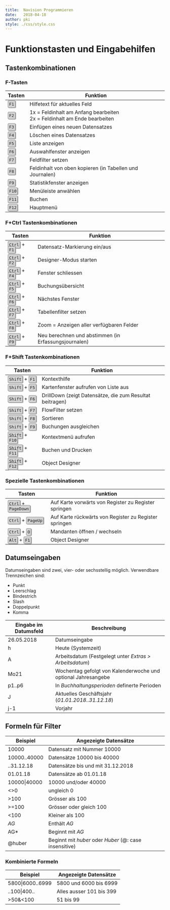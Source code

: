 ```yaml
---
title:  Navision Programmieren
date:   2018-04-18
author: pki
style: ./css/style.css
---
```


<style>
kbd {
  background: lightgray;
  padding: 3px;
  border: 1px solid gray;
  box-shadow: 2px 1px darkgray;
  border-radius: 3px;
}
</style>


# Funktionstasten und Eingabehilfen

## Tastenkombinationen

### F-Tasten

| Tasten         | Funktion                                                                   |
|----------------|----------------------------------------------------------------------------|
| <kbd>F1</kbd>  | Hilfetext für aktuelles Feld                                               |
| <kbd>F2</kbd>  | 1x = Feldinhalt am Anfang bearbeiten<br>2x = Feldinhalt am Ende bearbeiten |
| <kbd>F3</kbd>  | Einfügen eines neuen Datensatzes                                           |
| <kbd>F4</kbd>  | Löschen eines Datensatzes                                                  |
| <kbd>F5</kbd>  | Liste anzeigen                                                             |
| <kbd>F6</kbd>  | Auswahlfenster anzeigen                                                    |
| <kbd>F7</kbd>  | Feldfilter setzen                                                          |
| <kbd>F8</kbd>  | Feldinhalt von oben kopieren (in Tabellen und Journalen)                   |
| <kbd>F9</kbd>  | Statistikfenster anzeigen                                                  |
| <kbd>F10</kbd> | Menüleiste anwählen                                                        |
| <kbd>F11</kbd> | Buchen                                                                     |
| <kbd>F12</kbd> | Hauptmenü                                                                  |

### F+Ctrl Tastenkombinationen

| Tasten                          | Funktion                                             |
|---------------------------------|------------------------------------------------------|
| <kbd>Ctrl</kbd> + <kbd>F1</kbd> | Datensatz-Markierung ein/aus                         |
| <kbd>Ctrl</kbd> + <kbd>F2</kbd> | Designer-Modus starten                               |
| <kbd>Ctrl</kbd> + <kbd>F4</kbd> | Fenster schliessen                                   |
| <kbd>Ctrl</kbd> + <kbd>F5</kbd> | Buchungsübersicht                                    |
| <kbd>Ctrl</kbd> + <kbd>F6</kbd> | Nächstes Fenster                                     |
| <kbd>Ctrl</kbd> + <kbd>F7</kbd> | Tabellenfilter setzen                                |
| <kbd>Ctrl</kbd> + <kbd>F8</kbd> | Zoom = Anzeigen aller verfügbaren Felder             |
| <kbd>Ctrl</kbd> + <kbd>F9</kbd> | Neu berechnen und abstimmen (in Erfassungsjournalen) |

### F+Shift Tastenkombinationen

| Tasten                            | Funktion                                                 |
|-----------------------------------|----------------------------------------------------------|
| <kbd>Shift</kbd> + <kbd>F1</kbd>  | Kontexthilfe                                             |
| <kbd>Shift</kbd> + <kbd>F5</kbd>  | Kartenfenster aufrufen von Liste aus                     |
| <kbd>Shift</kbd> + <kbd>F6</kbd>  | DrillDown (zeigt Datensätze, die zum Resultat beitragen) |
| <kbd>Shift</kbd> + <kbd>F7</kbd>  | FlowFilter setzen                                        |
| <kbd>Shift</kbd> + <kbd>F8</kbd>  | Sortieren                                                |
| <kbd>Shift</kbd> + <kbd>F9</kbd>  | Buchungen ausgleichen                                    |
| <kbd>Shift</kbd> + <kbd>F10</kbd> | Kontextmenü aufrufen                                     |
| <kbd>Shift</kbd> + <kbd>F11</kbd> | Buchen und Drucken                                       |
| <kbd>Shift</kbd> + <kbd>F12</kbd> | Object Designer                                          |

### Spezielle Tastenkombinationen

| Tasten                                | Funktion                                              |
|---------------------------------------|-------------------------------------------------------|
| <kbd>Ctrl</kbd> + <kbd>PageDown</kbd> | Auf Karte vorwärts von Register zu Register springen  |
| <kbd>Ctrl</kbd> + <kbd>PageUp</kbd>   | Auf Karte rückwärts von Register zu Register springen |
| <kbd>Ctrl</kbd> + <kbd>O</kbd>        | Mandanten öffnen / wechseln                           |
| <kbd>Alt</kbd> + <kbd>F1</kbd>        | Object Designer                                       |

## Datumseingaben

Datumseingaben sind zwei, vier- oder sechsstellig möglich. Verwendbare Trennzeichen sind:

* Punkt
* Leerschlag
* Bindestrich
* Slash
* Doppelpunkt
* Komma

| Eingabe im Datumsfeld | Beschreibung                                                  |
|-----------------------|---------------------------------------------------------------|
| 26.05.2018            | Datumseingabe                                                 |
| h                     | Heute (Systemzeit)                                            |
| A                     | Arbeitsdatum (Festgelegt unter _Extras > Arbeitsdatum_)       |
| Mo21                  | Wochentag gefolgt von Kalenderwoche und optional Jahresangebe |
| p1..p6                | In _Buchhaltungsperioden_ definerte Perioden                  |
| J                     | Aktuelles Geschäftsjahr (_01.01.2018..31.12.18_)              |
| j-1                   | Vorjahr                                                       |

## Formeln für Filter

| Beispiel         | Angezeigte Datensätze                                  |
|------------------|--------------------------------------------------------|
| 10000            | Datensatz mit Nummer 10000                             |
| 10000..40000     | Datensätze 10000 bis 40000                             |
| ..31.12.18       | Datensätze bis und mit 31.12.2018                      |
| 01.01.18         | Datensätze ab 01.01.18                                 |
| 10000&#124;40000 | 10000 und/oder 40000                                   |
| <>0              | ungleich 0                                             |
| >100             | Grösser als 100                                        |
| >=100            | Grösser oder gleich 100                                |
| <100             | Kleiner als 100                                        |
| *AG*             | Enthält _AG_                                           |
| AG*              | Beginnt mit _AG_                                       |
| @huber           | Beginnt mit _huber_ oder _Huber_ (@: case insensitive) |

### Kombinierte Formeln

| Beispiel             | Angezeigte Datensätze    |
|----------------------|--------------------------|
| 5800&#124;6000..6999 | 5800 und 6000 bis 6999   |
| ..100&#124;400..     | Alles ausser 101 bis 399 |
| >50&<100             | 51 bis 99                |

